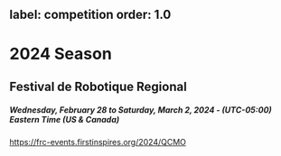 label: competition
order: 1.0
---

# 2024 Season


## Festival de Robotique Regional 
##### Wednesday, February 28 to Saturday, March 2, 2024 - (UTC-05:00) Eastern Time (US & Canada)

https://frc-events.firstinspires.org/2024/QCMO
